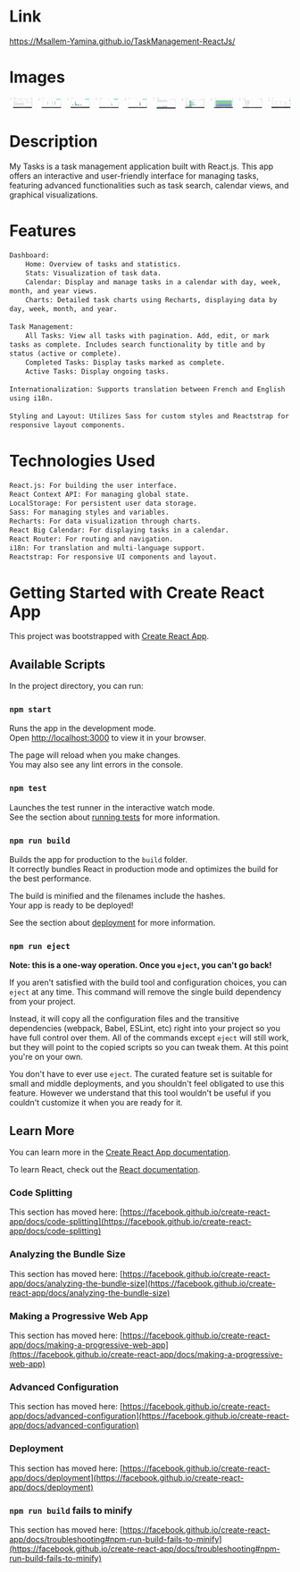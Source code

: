 # Link 
https://Msallem-Yamina.github.io/TaskManagement-ReactJs/
# Images 
<div style="display: flex; justify-content:space-between; gap: 10px;">

  <div>
    <img src="./src/assets/images/cap1.png"  style="width: 300px;"/>
  </div>

  <div>
    <img src="./src/assets/images/cap2.png"  style="width: 300px;"/>
  </div>
   <div>
    <img src="./src/assets/images/cap 3.png" style="width: 300px;"/>
  </div>
   <div>
    <img src="./src/assets/images/cap 4.png" style="width: 300px;"/>
  </div>
   <div>
    <img src="./src/assets/images/cap 5.png" style="width: 300px;"/>
  </div>
   <div>
    <img src="./src/assets/images/cap 6.png" style="width: 300px;"/>
  </div>
   <div>
    <img src="./src/assets/images/cap 7.png" style="width: 300px;"/>
  </div>
   <div>
    <img src="./src/assets/images/cap 8.png" style="width: 300px;"/>
  </div>
   <div>
    <img src="./src/assets/images/cap 9.png" style="width: 300px;"/>
  </div>
   <div>
    <img src="./src/assets/images/cap10.png" style="width: 300px;"/>
  </div>

</div>

# Description
My Tasks is a task management application built with React.js. This app offers an interactive and user-friendly interface for managing tasks, featuring advanced functionalities such as task search, calendar views, and graphical visualizations.

# Features
    Dashboard:
        Home: Overview of tasks and statistics.
        Stats: Visualization of task data.
        Calendar: Display and manage tasks in a calendar with day, week, month, and year views.
        Charts: Detailed task charts using Recharts, displaying data by day, week, month, and year.

    Task Management:
        All Tasks: View all tasks with pagination. Add, edit, or mark tasks as complete. Includes search functionality by title and by status (active or complete).
        Completed Tasks: Display tasks marked as complete.
        Active Tasks: Display ongoing tasks.

    Internationalization: Supports translation between French and English using i18n.

    Styling and Layout: Utilizes Sass for custom styles and Reactstrap for responsive layout components.

# Technologies Used

    React.js: For building the user interface.
    React Context API: For managing global state.
    LocalStorage: For persistent user data storage.
    Sass: For managing styles and variables.
    Recharts: For data visualization through charts.
    React Big Calendar: For displaying tasks in a calendar.
    React Router: For routing and navigation.
    i18n: For translation and multi-language support.
    Reactstrap: For responsive UI components and layout.

# Getting Started with Create React App

This project was bootstrapped with [Create React App](https://github.com/facebook/create-react-app).

## Available Scripts

In the project directory, you can run:

### `npm start`

Runs the app in the development mode.\
Open [http://localhost:3000](http://localhost:3000) to view it in your browser.

The page will reload when you make changes.\
You may also see any lint errors in the console.

### `npm test`

Launches the test runner in the interactive watch mode.\
See the section about [running tests](https://facebook.github.io/create-react-app/docs/running-tests) for more information.

### `npm run build`

Builds the app for production to the `build` folder.\
It correctly bundles React in production mode and optimizes the build for the best performance.

The build is minified and the filenames include the hashes.\
Your app is ready to be deployed!

See the section about [deployment](https://facebook.github.io/create-react-app/docs/deployment) for more information.

### `npm run eject`

**Note: this is a one-way operation. Once you `eject`, you can't go back!**

If you aren't satisfied with the build tool and configuration choices, you can `eject` at any time. This command will remove the single build dependency from your project.

Instead, it will copy all the configuration files and the transitive dependencies (webpack, Babel, ESLint, etc) right into your project so you have full control over them. All of the commands except `eject` will still work, but they will point to the copied scripts so you can tweak them. At this point you're on your own.

You don't have to ever use `eject`. The curated feature set is suitable for small and middle deployments, and you shouldn't feel obligated to use this feature. However we understand that this tool wouldn't be useful if you couldn't customize it when you are ready for it.

## Learn More

You can learn more in the [Create React App documentation](https://facebook.github.io/create-react-app/docs/getting-started).

To learn React, check out the [React documentation](https://reactjs.org/).

### Code Splitting

This section has moved here: [https://facebook.github.io/create-react-app/docs/code-splitting](https://facebook.github.io/create-react-app/docs/code-splitting)

### Analyzing the Bundle Size

This section has moved here: [https://facebook.github.io/create-react-app/docs/analyzing-the-bundle-size](https://facebook.github.io/create-react-app/docs/analyzing-the-bundle-size)

### Making a Progressive Web App

This section has moved here: [https://facebook.github.io/create-react-app/docs/making-a-progressive-web-app](https://facebook.github.io/create-react-app/docs/making-a-progressive-web-app)

### Advanced Configuration

This section has moved here: [https://facebook.github.io/create-react-app/docs/advanced-configuration](https://facebook.github.io/create-react-app/docs/advanced-configuration)

### Deployment

This section has moved here: [https://facebook.github.io/create-react-app/docs/deployment](https://facebook.github.io/create-react-app/docs/deployment)

### `npm run build` fails to minify

This section has moved here: [https://facebook.github.io/create-react-app/docs/troubleshooting#npm-run-build-fails-to-minify](https://facebook.github.io/create-react-app/docs/troubleshooting#npm-run-build-fails-to-minify)
